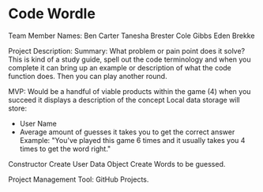 # Code Wordle

Team Member Names: 
Ben Carter
Tanesha Brester
Cole Gibbs
Eden Brekke

Project Description:
Summary: What problem or pain point does it solve?
This is kind of a study guide, spell out the code terminology and when you complete it can bring up an example or description of what the code function does. Then you can play another round. 

MVP: 
Would be a handful of viable products within the game (4)
when you succeed it displays a description of the concept
Local data storage will store: 
- User Name 
- Average amount of guesses it takes you to get the correct answer
Example: "You've played this game 6 times and it usually takes you 4 times to get the word right." 
 

Constructor 
Create User Data Object
Create Words to be guessed.  

Project Management Tool: 
GitHub Projects. 